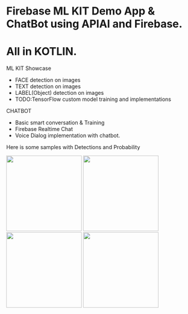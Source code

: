 # Firebase ML KIT Demo App & ChatBot using APIAI and Firebase.
# All in KOTLIN.

ML KIT Showcase
* FACE detection on images
* TEXT detection on images
* LABEL(Object) detection on images
* TODO:TensorFlow custom model training and implementations

CHATBOT
* Basic smart conversation & Training
* Firebase Realtime Chat
* Voice Dialog implementation with chatbot.

Here is some samples with Detections and Probability

<img src="https://i.imgur.com/uaUZuki.png" width="200" />
<img src="https://i.imgur.com/II845JR.png"  width="200"/>

<img src="https://i.imgur.com/3n647AC.png" width="200"/>
<img src="https://i.imgur.com/gfmhmbo.png" width="200" />


